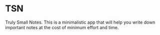 # TSN
Truly Small Notes. This is a minimalistic app that will help you write down important notes at the cost of minimum effort and time. 
